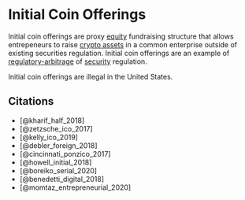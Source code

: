 # Initial Coin Offerings

Initial coin offerings are proxy [equity](security.md) fundraising structure that allows entrepeneurs to raise [crypto assets](cryptoasset.md) in a common enterprise outside of existing securities regulation. Initial coin offerings are an example of [regulatory-arbitrage](regulatory-arbitrage.md) of [security](security.md) regulation.

Initial coin offerings are illegal in the United States.

## Citations

* [@kharif_half_2018]
* [@zetzsche_ico_2017]
* [@kelly_ico_2019]
* [@debler_foreign_2018]
* [@cincinnati_ponzico_2017]
* [@howell_initial_2018]
* [@boreiko_serial_2020]
* [@benedetti_digital_2018]
* [@momtaz_entrepreneurial_2020]